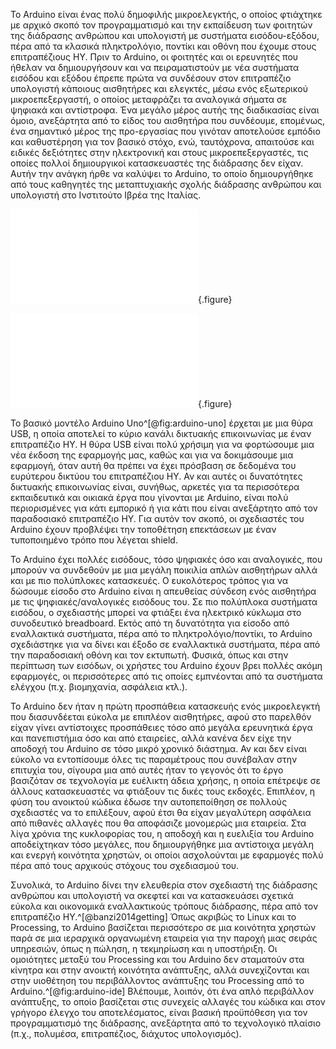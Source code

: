 
Το Arduino είναι ένας πολύ δημοφιλής μικροελεγκτής, ο οποίος φτιάχτηκε με αρχικό σκοπό τον προγραμματισμό και την εκπαίδευση των φοιτητών της διάδρασης ανθρώπου και υπολογιστή με συστήματα εισόδου-εξόδου, πέρα από τα κλασικά πληκτρολόγιο, ποντίκι και οθόνη που έχουμε στους επιτραπέζιους ΗΥ. Πριν το Arduino, οι φοιτητές και οι ερευνητές που ήθελαν να δημιουργήσουν και να πειραματιστούν με νέα συστήματα εισόδου και εξόδου έπρεπε πρώτα να συνδέσουν στον επιτραπέζιο υπολογιστή κάποιους αισθητήρες και ελεγκτές, μέσω ενός εξωτερικού μικροεπεξεργαστή, ο οποίος μεταφράζει τα αναλογικά σήματα σε ψηφιακά και αντίστροφα. Ένα μεγάλο μέρος αυτής της διαδικασίας είναι όμοιο, ανεξάρτητα από το είδος του αισθητήρα που συνδέουμε, επομένως, ένα σημαντικό μέρος της προ-εργασίας που γινόταν αποτελούσε εμπόδιο και καθυστέρηση για τον βασικό στόχο, ενώ, ταυτόχρονα, απαιτούσε και ειδικές δεξιότητες στην ηλεκτρονική και στους μικροεπεξεργαστές, τις οποίες πολλοί δημιουργικοί κατασκευαστές της διάδρασης δεν είχαν. Αυτήν την ανάγκη ήρθε να καλύψει το Arduino, το οποίο δημιουργήθηκε από τους καθηγητές της μεταπτυχιακής σχολής διάδρασης ανθρώπου και υπολογιστή στο Ινστιτούτο Ιβρέα της Ιταλίας.

![](arduino-uno.md){.figure}

![](arduino-ide.md){.figure}

Το βασικό μοντέλο Arduino Uno^[@fig:arduino-uno] έρχεται με μια θύρα USB, η οποία αποτελεί το κύριο κανάλι δικτυακής επικοινωνίας με έναν επιτραπέζιο ΗΥ. Η θύρα USB είναι πολύ χρήσιμη για να φορτώσουμε μια νέα έκδοση της εφαρμογής μας, καθώς και για να δοκιμάσουμε μια εφαρμογή, όταν αυτή θα πρέπει να έχει πρόσβαση σε δεδομένα του ευρύτερου δικτύου του επιτραπέζιου ΗΥ. Αν και αυτές οι δυνατότητες δικτυακής επικοινωνίας είναι, συνήθως, αρκετές για τα περισσότερα εκπαιδευτικά και οικιακά έργα που γίνονται με Arduino, είναι πολύ περιορισμένες για κάτι εμπορικό ή για κάτι που είναι ανεξάρτητο από τον παραδοσιακό επιτραπέζιο ΗΥ. Για αυτόν τον σκοπό, οι σχεδιαστές του Arduino έχουν προβλέψει την τοποθέτηση επεκτάσεων με έναν τυποποιημένο τρόπο που λέγεται shield.


Το Arduino έχει πολλές εισόδους, τόσο ψηφιακές όσο και αναλογικές, που μπορούν να συνδεθούν με μια μεγάλη ποικιλία απλών αισθητήρων αλλά και με πιο πολύπλοκες κατασκευές. Ο ευκολότερος τρόπος για να δώσουμε είσοδο στο Arduino είναι η απευθείας σύνδεση ενός αισθητήρα με τις ψηφιακές/αναλογικές εισόδους του. Σε πιο πολύπλοκα συστήματα εισόδου, ο σχεδιαστής μπορεί να φτιάξει ένα ηλεκτρικό κύκλωμα στο συνοδευτικό breadboard. Εκτός από τη δυνατότητα για είσοδο από εναλλακτικά συστήματα, πέρα από το πληκτρολόγιο/ποντίκι, το Arduino σχεδιάστηκε για να δίνει και έξοδο σε εναλλακτικά συστήματα, πέρα από την παραδοσιακή οθόνη και τον εκτυπωτή. Φυσικά, όπως και στην περίπτωση των εισόδων, οι χρήστες του Arduino έχουν βρει πολλές ακόμη εφαρμογές, οι περισσότερες από τις οποίες εμπνέονται από τα συστήματα ελέγχου (π.χ. βιομηχανία, ασφάλεια κτλ.).


Το Arduino δεν ήταν η πρώτη προσπάθεια κατασκευής ενός μικροελεγκτή που διασυνδέεται εύκολα με επιπλέον αισθητήρες, αφού στο παρελθόν είχαν γίνει αντίστοιχες προσπάθειες τόσο από μεγάλα ερευνητικά έργα και πανεπιστήμια όσο και από εταιρείες, αλλά κανένα δεν είχε την αποδοχή του Arduino σε τόσο μικρό χρονικό διάστημα. Αν και δεν είναι εύκολο να εντοπίσουμε όλες τις παραμέτρους που συνέβαλαν στην επιτυχία του, σίγουρα μια από αυτές ήταν το γεγονός ότι το έργο βασιζόταν σε τεχνολογία με ευέλικτη άδεια χρήσης, η οποία επέτρεψε σε άλλους κατασκευαστές να φτιάξουν τις δικές τους εκδοχές. Επιπλέον, η φύση του ανοικτού κώδικα έδωσε την αυτοπεποίθηση σε πολλούς σχεδιαστές να το επιλέξουν, αφού έτσι θα είχαν μεγαλύτερη ασφάλεια από πιθανές αλλαγές που θα αποφάσιζε μονομερώς μια εταιρεία. Στα λίγα χρόνια της κυκλοφορίας του, η αποδοχή και η ευελιξία του Arduino αποδείχτηκαν τόσο μεγάλες, που δημιουργήθηκε μια αντίστοιχα μεγάλη και ενεργή κοινότητα χρηστών, οι οποίοι ασχολούνται με εφαρμογές πολύ πέρα από τους αρχικούς στόχους του σχεδιασμού του.


Συνολικά, το Arduino δίνει την ελευθερία στον σχεδιαστή της διάδρασης ανθρώπου και υπολογιστή να σκεφτεί και να κατασκευάσει σχετικά εύκολα και οικονομικά εναλλακτικούς τρόπους διάδρασης, πέρα από τον επιτραπέζιο ΗΥ.^[@banzi2014getting] Όπως ακριβώς το Linux και το Processing, το Arduino βασίζεται περισσότερο σε μια κοινότητα χρηστών παρά σε μια ιεραρχικά οργανωμένη εταιρεία για την παροχή μιας σειράς υπηρεσιών, όπως η πώληση, η τεκμηρίωση και η υποστήριξη. Οι ομοιότητες μεταξύ του Processing και του Arduino δεν σταματούν στα κίνητρα και στην ανοικτή κοινότητα ανάπτυξης, αλλά συνεχίζονται και στην υιοθέτηση του περιβάλλοντος ανάπτυξης του Processing από το Arduino.^[@fig:arduino-ide] Βλέπουμε, λοιπόν, ότι ένα απλό περιβάλλον ανάπτυξης, το οποίο βασίζεται στις συνεχείς αλλαγές του κώδικα και στον γρήγορο έλεγχο του αποτελέσματος, είναι βασική προϋπόθεση για τον προγραμματισμό της διάδρασης, ανεξάρτητα από το τεχνολογικό πλαίσιο (π.χ., πολυμέσα, επιτραπέζιος, διάχυτος υπολογισμός).


